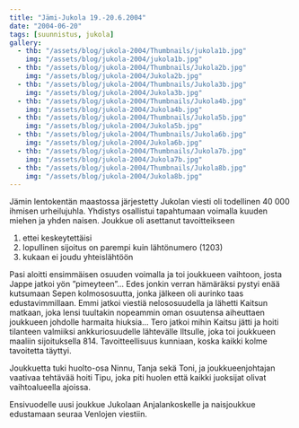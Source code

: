 ```yaml
---
title: "Jämi-Jukola 19.-20.6.2004"
date: "2004-06-20"
tags: [suunnistus, jukola]
gallery:
  - thb: "/assets/blog/jukola-2004/Thumbnails/jukola1b.jpg"
    img: "/assets/blog/jukola-2004/jukola1b.jpg"
  - thb: "/assets/blog/jukola-2004/Thumbnails/Jukola2b.jpg"
    img: "/assets/blog/jukola-2004/Jukola2b.jpg"
  - thb: "/assets/blog/jukola-2004/Thumbnails/Jukola3b.jpg"
    img: "/assets/blog/jukola-2004/Jukola3b.jpg"
  - thb: "/assets/blog/jukola-2004/Thumbnails/Jukola4b.jpg"
    img: "/assets/blog/jukola-2004/Jukola4b.jpg"
  - thb: "/assets/blog/jukola-2004/Thumbnails/Jukola5b.jpg"
    img: "/assets/blog/jukola-2004/Jukola5b.jpg"
  - thb: "/assets/blog/jukola-2004/Thumbnails/Jukola6b.jpg"
    img: "/assets/blog/jukola-2004/Jukola6b.jpg"
  - thb: "/assets/blog/jukola-2004/Thumbnails/Jukola7b.jpg"
    img: "/assets/blog/jukola-2004/Jukola7b.jpg"
  - thb: "/assets/blog/jukola-2004/Thumbnails/Jukola8b.jpg"
    img: "/assets/blog/jukola-2004/Jukola8b.jpg"
---
```


Jämin lentokentän maastossa järjestetty Jukolan viesti oli todellinen 40
000 ihmisen urheilujuhla. Yhdistys osallistui tapahtumaan voimalla
kuuden miehen ja yhden naisen. Joukkue oli asettanut tavoitteikseen

1.  ettei keskeytettäisi
2.  lopullinen sijoitus on parempi kuin lähtönumero (1203)
3.  kukaan ei joudu yhteislähtöön

Pasi aloitti ensimmäisen osuuden voimalla ja toi joukkueen vaihtoon,
josta Jappe jatkoi yön ”pimeyteen”… Edes jonkin verran hämäräksi pystyi
enää kutsumaan Sepen kolmososuutta, jonka jälkeen oli aurinko taas
edustavimmillaan. Emmi jatkoi viestiä nelososuudella ja lähetti Kaitsun
matkaan, joka lensi tuultakin nopeammin oman osuutensa aiheuttaen
joukkueen johdolle harmaita hiuksia… Tero jatkoi mihin Kaitsu jätti ja
hoiti tilanteen valmiiksi ankkuriosuudelle lähtevälle Iltsulle, joka toi
joukkueen maaliin sijoituksella 814. Tavoitteellisuus kunniaan, koska
kaikki kolme tavoitetta täyttyi.

Joukkuetta tuki huolto-osa Ninnu, Tanja sekä Toni, ja joukkueenjohtajan
vaativaa tehtävää hoiti Tipu, joka piti huolen että kaikki juoksijat
olivat vaihtoalueella ajoissa.

Ensivuodelle uusi joukkue Jukolaan Anjalankoskelle ja naisjoukkue
edustamaan seuraa Venlojen viestiin.

